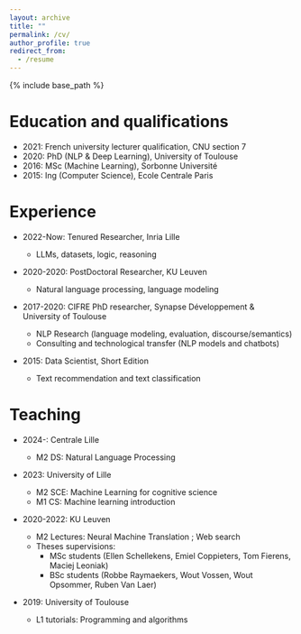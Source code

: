 ```yaml
---
layout: archive
title: ""
permalink: /cv/
author_profile: true
redirect_from:
  - /resume
---
```


{% include base_path %}

Education and qualifications
======
* 2021: French university lecturer qualification, CNU section 7
* 2020: PhD (NLP & Deep Learning), University of Toulouse
* 2016: MSc (Machine Learning), Sorbonne Université
* 2015: Ing (Computer Science), Ecole Centrale Paris 

Experience
======

* 2022-Now: Tenured Researcher, Inria Lille
  * LLMs, datasets, logic, reasoning
    
* 2020-2020: PostDoctoral Researcher, KU Leuven
  * Natural language processing, language modeling
    
* 2017-2020: CIFRE PhD researcher, Synapse Développement & University of Toulouse
  * NLP Research (language modeling, evaluation, discourse/semantics)
  * Consulting and technological transfer (NLP models and chatbots)

* 2015: Data Scientist, Short Edition
  * Text recommendation and text classification
  
Teaching
======
* 2024-: Centrale Lille
  * M2 DS: Natural Language Processing
* 2023: University of Lille
  * M2 SCE: Machine Learning for cognitive science
  * M1 CS: Machine learning introduction
* 2020-2022: KU Leuven
  * M2 Lectures: Neural Machine Translation ; Web search
  * Theses supervisions:
      * MSc students (Ellen Schellekens, Emiel Coppieters, Tom Fierens, Maciej Leoniak)
      * BSc students (Robbe Raymaekers, Wout Vossen, Wout Opsommer, Ruben Van Laer)

* 2019: University of Toulouse
  * L1 tutorials: Programming and algorithms
